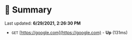 # 📖 Summary
Last updated: **6/29/2021, 2:26:30 PM**

- `GET` [https://google.com](https://google.com) - **Up** (131ms)
